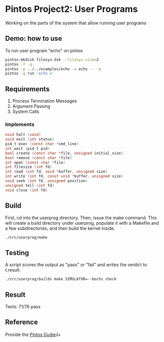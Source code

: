 # Pintos Project2: User Programs
Working on the parts of the system that allow running user programs

## Demo: how to use
To run user program "echo" on pintos
```bash
pintos-mkdisk filesys.dsk --filesys-size=2
pintos -f -q
pintos -p ../../examples/echo -a echo -- -q
pintos -q run 'echo x'
```

## Requirements
1. Process Termination Messages
2. Argument Passing
3. System Calls

### Implements
```C
void halt (void)
void exit (int status)
pid_t exec (const char *cmd_line)
int wait (pid_t pid)
bool create (const char *file, unsigned initial_size)
bool remove (const char *file)
int open (const char *file)
int filesize (int fd)
int read (int fd, void *buffer, unsigned size)
int write (int fd, const void *buffer, unsigned size)
void seek (int fd, unsigned position)
unsigned tell (int fd)
void close (int fd)
```

## Build
First, cd into the userprog directory. Then, issue the make command. This will create a build directory under userprog, populate it with a Makefile and a few subdirectories, and then build the kernel inside.
```bash
./src/userprog/make
```
## Testing
A script scores the output as "pass" or "fail" and writes the verdict to t.result.
```bash
./src/userprog/builds make SIMULATOR=--bochs check
```

## Result
Tests: 71/76 pass

## Reference
Provide the [Pintos Gudie](https://web.stanford.edu/class/cs140/projects/pintos/pintos_3.html#SEC32):+1:
